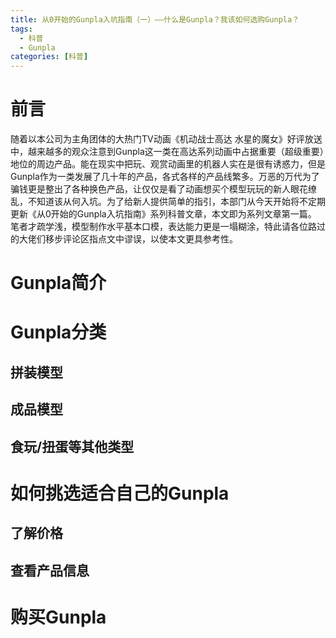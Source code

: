 ```yaml
---
title: 从0开始的Gunpla入坑指南（一）——什么是Gunpla？我该如何选购Gunpla？
tags:
  - 科普
  - Gunpla
categories: [科普]
---
```


# 前言
随着以本公司为主角团体的大热门TV动画《机动战士高达 水星的魔女》好评放送中，越来越多的观众注意到Gunpla这一类在高达系列动画中占据重要（超级重要）地位的周边产品。能在现实中把玩、观赏动画里的机器人实在是很有诱惑力，但是Gunpla作为一类发展了几十年的产品，各式各样的产品线繁多。万恶的万代为了骗钱更是整出了各种换色产品，让仅仅是看了动画想买个模型玩玩的新人眼花缭乱，不知道该从何入坑。为了给新人提供简单的指引，本部门从今天开始将不定期更新《从0开始的Gunpla入坑指南》系列科普文章，本文即为系列文章第一篇。  
笔者才疏学浅，模型制作水平基本口模，表达能力更是一塌糊涂，特此请各位路过的大佬们移步评论区指点文中谬误，以使本文更具参考性。  
# Gunpla简介
# Gunpla分类
## 拼装模型
## 成品模型
## 食玩/扭蛋等其他类型
# 如何挑选适合自己的Gunpla
## 了解价格
## 查看产品信息
# 购买Gunpla